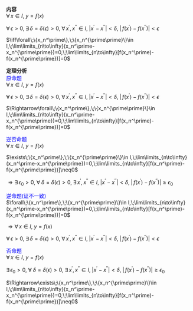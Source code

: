 **内容**  
$\forall\,x\in I,\;y=f(x)$  
  
$\forall\,\epsilon>0,\;\exists\,\delta=\delta(\epsilon)>0,\;\forall\,x^\prime,x^{\prime\prime}\in I,\;|x^\prime-x^{\prime\prime}|<\delta,\;|\,f(x^\prime)-f(x^{\prime\prime})|<\epsilon$  
  
$\iff\forall\;\{x_n^\prime\},\;\{x_n^{\prime\prime}\}\in I,\;\lim\limits_{n\to\infty}(x_n^\prime-x_n^{\prime\prime})=0,\;\lim\limits_{n\to\infty}[f(x_n^\prime)-f(x_n^{\prime\prime})]=0$  
  
**定理分析**  
<font color=blue>原命题</font>  
$\forall\,x\in I,\;y=f(x)$  
  
$\forall\,\epsilon>0,\;\exists\,\delta=\delta(\epsilon)>0,\;\forall\,x^\prime,x^{\prime\prime}\in I,\;|x^\prime-x^{\prime\prime}|<\delta,\;|\,f(x^\prime)-f(x^{\prime\prime})|<\epsilon$  
  
$\Rightarrow\forall\;\{x_n^\prime\},\;\{x_n^{\prime\prime}\}\in I,\;\lim\limits_{n\to\infty}(x_n^\prime-x_n^{\prime\prime})=0,\;\lim\limits_{n\to\infty}[f(x_n^\prime)-f(x_n^{\prime\prime})]=0$  
  
<font color=blue>逆否命题</font>  
$\forall\,x\in I,\;y=f(x)$  
  
$\exists\;\{x_n^\prime\},\;\{x_n^{\prime\prime}\}\in I,\;\lim\limits_{n\to\infty}(x_n^\prime-x_n^{\prime\prime})=0,\;\lim\limits_{n\to\infty}[f(x_n^\prime)-f(x_n^{\prime\prime})]\neq0$  
  
$\Rightarrow\exists\,\epsilon_0>0,\;\forall\;\delta=\delta(\epsilon)>0,\;\exists\,x^\prime,x^{\prime\prime}\in I,\;|x^\prime-x^{\prime\prime}|<\delta,\;|\,f(x^\prime)-f(x^{\prime\prime})|\geq\epsilon_0$  
  
<font color=blue>逆命题(证不一致)</font>  
$\forall\;\{x_n^\prime\},\;\{x_n^{\prime\prime}\}\in I,\;\lim\limits_{n\to\infty}(x_n^\prime-x_n^{\prime\prime})=0,\;\lim\limits_{n\to\infty}[f(x_n^\prime)-f(x_n^{\prime\prime})]=0$  
  
$\Rightarrow\forall\,x\in I,\;y=f(x)$  
  
$\forall\,\epsilon>0,\;\exists\,\delta=\delta(\epsilon)>0,\;\forall\,x^\prime,x^{\prime\prime}\in I,\;|x^\prime-x^{\prime\prime}|<\delta,\;|\,f(x^\prime)-f(x^{\prime\prime})|<\epsilon$  
  
<font color=blue>否命题</font>  
$\forall\,x\in I,\;y=f(x)$  
  
$\exists\,\epsilon_0>0,\;\forall\;\delta=\delta(\epsilon)>0,\;\exists\,x^\prime,x^{\prime\prime}\in I,\;|x^\prime-x^{\prime\prime}|<\delta,\;|\,f(x^\prime)-f(x^{\prime\prime})|\geq\epsilon_0$  
  
$\Rightarrow\exists\;\{x_n^\prime\},\;\{x_n^{\prime\prime}\}\in I,\;\lim\limits_{n\to\infty}(x_n^\prime-x_n^{\prime\prime})=0,\;\lim\limits_{n\to\infty}[f(x_n^\prime)-f(x_n^{\prime\prime})]\neq0$  
  
